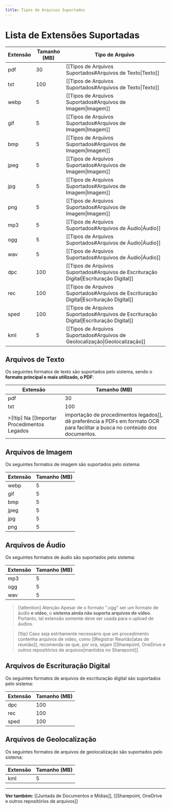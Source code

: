 ```yaml
---
title: Tipos de Arquivos Suportados
---
```

# Lista de Extensões Suportadas

| Extensão | Tamanho (MB) | Tipo de Arquivo                                                                         |
| -------- | ------------ | --------------------------------------------------------------------------------------- |
| pdf      | 30           | [[Tipos de Arquivos Suportados#Arquivos de Texto\|Texto]]                               |
| txt      | 100          | [[Tipos de Arquivos Suportados#Arquivos de Texto\|Texto]]                               |
| webp     | 5            | [[Tipos de Arquivos Suportados#Arquivos de Imagem\|Imagem]]                             |
| gif      | 5            | [[Tipos de Arquivos Suportados#Arquivos de Imagem\|Imagem]]                             |
| bmp      | 5            | [[Tipos de Arquivos Suportados#Arquivos de Imagem\|Imagem]]                             |
| jpeg     | 5            | [[Tipos de Arquivos Suportados#Arquivos de Imagem\|Imagem]]                             |
| jpg      | 5            | [[Tipos de Arquivos Suportados#Arquivos de Imagem\|Imagem]]                             |
| png      | 5            | [[Tipos de Arquivos Suportados#Arquivos de Imagem\|Imagem]]                             |
| mp3      | 5            | [[Tipos de Arquivos Suportados#Arquivos de Áudio\|Áudio]]                               |
| ogg      | 5            | [[Tipos de Arquivos Suportados#Arquivos de Áudio\|Áudio]]                               |
| wav      | 5            | [[Tipos de Arquivos Suportados#Arquivos de Áudio\|Áudio]]                               |
| dpc      | 100          | [[Tipos de Arquivos Suportados#Arquivos de Escrituração Digital\|Escrituração Digital]] |
| rec      | 100          | [[Tipos de Arquivos Suportados#Arquivos de Escrituração Digital\|Escrituração Digital]] |
| sped     | 100          | [[Tipos de Arquivos Suportados#Arquivos de Escrituração Digital\|Escrituração Digital]] |
| kml      | 5            | [[Tipos de Arquivos Suportados#Arquivos de Geolocalização\|Geolocalização]]             |
## Arquivos de Texto
Os seguintes formatos de texto são suportados pelo sistema, sendo o **formato principal e mais utilizado, o PDF**:

| Extensão | Tamanho (MB) |
| -------- | ------------ |
| pdf      | 30           |
| txt      | 100          |
>[!tip] Na [[Importar Procedimentos Legados|importação de procedimentos legados]], dê preferência a PDFs em formato OCR para facilitar a busca no conteúdo dos documentos.
## Arquivos de Imagem
Os seguintes formatos de imagem são suportados pelo sistema:

| Extensão | Tamanho (MB) |
| -------- | ------------ |
| webp     | 5            |
| gif      | 5            |
| bmp      | 5            |
| jpeg     | 5            |
| jpg      | 5            |
| png      | 5            |
## Arquivos de Áudio
Os seguintes formatos de áudio são suportados pelo sistema:

| Extensão | Tamanho (MB) |
| -------- | ------------ |
| mp3      | 5            |
| ogg      | 5            |
| wav      | 5            |
>[!attention] Atenção
> Apesar de o formato ".ogg" ser um formato de áudio **e vídeo**, o **sistema ainda não suporta arquivos de vídeo**. Portanto, tal extensão somente deve ser usada para o upload de áudios.

> [!tip] Caso seja estritamente necessário que um procedimento contenha arquivos de vídeo, como [[Registrar Reunião|atas de reunião]], recomenda-se que, por ora, sejam [[Sharepoint, OneDrive e outros repositórios de arquivos|mantidos no Sharepoint]].

## Arquivos de Escrituração Digital
Os seguintes formatos de arquivos de escrituração digital são suportados pelo sistema:

| Extensão | Tamanho (MB) |
| -------- | ------------ |
| dpc      | 100          |
| rec      | 100          |
| sped     | 100          |
## Arquivos de Geolocalização
Os seguintes formatos de arquivos de geolocalização são suportados pelo sistema:

| Extensão | Tamanho (MB) |
| -------- | ------------ |
| kml      | 5            |
___
**Ver também:** [[Juntada de Documentos e Mídias]], [[Sharepoint, OneDrive e outros repositórios de arquivos]]
